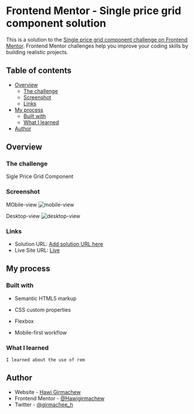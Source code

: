# Frontend Mentor - Single price grid component solution

This is a solution to the [Single price grid component challenge on Frontend Mentor](https://www.frontendmentor.io/challenges/single-price-grid-component-5ce41129d0ff452fec5abbbc). Frontend Mentor challenges help you improve your coding skills by building realistic projects.

## Table of contents

- [Overview](#overview)
  - [The challenge](#the-challenge)
  - [Screenshot](#screenshot)
  - [Links](#links)
- [My process](#my-process)
  - [Built with](#built-with)
  - [What I learned](#what-i-learned)
- [Author](#author)

## Overview

### The challenge

Sigle Price Grid Component

### Screenshot

MObile-view
![mobile-view](https://user-images.githubusercontent.com/88828065/191175520-08da92d6-a1be-4f55-92de-4c1c4ebe6baa.PNG)



Desktop-view
![desktop-view](https://user-images.githubusercontent.com/88828065/191175537-b5395de3-c9fb-4344-ab65-408d935b0ad2.PNG)

### Links

- Solution URL: [Add solution URL here](https://your-solution-url.com)
- Live Site URL: [Live](https://632851eb0c930c17e238ab01--extraordinary-selkie-13a399.netlify.app/)

## My process

### Built with

- Semantic HTML5 markup
- CSS custom properties
- Flexbox

- Mobile-first workflow

### What I learned
    I learned about the use of rem 

## Author

- Website - [Hawi Girmachew](https://632851eb0c930c17e238ab01--extraordinary-selkie-13a399.netlify.app/)
- Frontend Mentor - [@Hawigirmachew](https://www.frontendmentor.io/profile/Hawigirmachew)
- Twitter - [@girmachee_h](https://twitter.com/girmachee_h)




